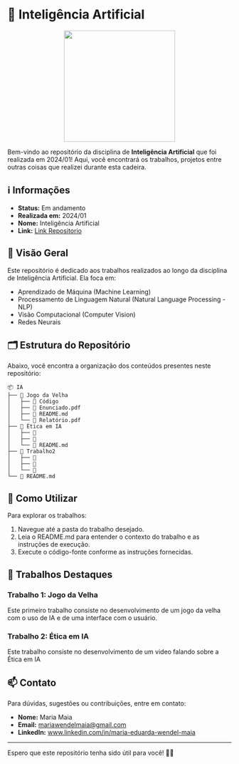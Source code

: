 # 🤖 Inteligência Artificial

<div align="center">
 <img height=250 width=250 src="https://i.pinimg.com/originals/ab/53/c3/ab53c3258caa5c3c691b4de46cb5ad88.gif">
</div>

Bem-vindo ao repositório da disciplina de **Inteligência Artificial** que foi realizada em 2024/01! Aqui, você encontrará os trabalhos, projetos entre outras coisas que realizei durante esta cadeira.

## ℹ️ Informações

- **Status:** Em andamento
- **Realizada em:** 2024/01
- **Nome:** Inteligência Artificial
- **Link:** [Link Repositorio](https://github.com/DudaWendelMaia/IA.git)

## 🌟 Visão Geral

Este repositório é dedicado aos trabalhos realizados ao longo da disciplina de Inteligência Artificial. Ela foca em:

- Aprendizado de Máquina (Machine Learning)
- Processamento de Linguagem Natural (Natural Language Processing - NLP)
- Visão Computacional (Computer Vision)
- Redes Neurais

## 🗂️ Estrutura do Repositório

Abaixo, você encontra a organização dos conteúdos presentes neste repositório:

```
📦 IA
├── 📁 Jogo da Velha
│   ├── 📁 Código
│   ├── 📄 Enunciado.pdf
│   ├── 📄 README.md
│   └── 📄 Relatório.pdf
├── 📁 Ética em IA
│   ├── 📄 
│   ├── 📄 
│   └── 📄 README.md
├── 📁 Trabalho2
│   ├── 📄 
│   ├── 📄 
│   └── 📄 
└── 📄 README.md
```

## 🔧 Como Utilizar

Para explorar os trabalhos:

1. Navegue até a pasta do trabalho desejado.
2. Leia o README.md para entender o contexto do trabalho e as instruções de execução.
3. Execute o código-fonte conforme as instruções fornecidas.

## 🚀 Trabalhos Destaques

### Trabalho 1: Jogo da Velha
Este primeiro trabalho consiste no desenvolvimento de um jogo da velha com o uso de IA e de uma interface com o usuário.

### Trabalho 2: Ética em IA
Este trabalho consiste no desenvolvimento de um video falando sobre a Ética em IA 


## 📫 Contato

Para dúvidas, sugestões ou contribuições, entre em contato:

- **Nome:** Maria Maia
- **Email:** mariawendelmaia@gmail.com
- **LinkedIn:** www.linkedin.com/in/maria-eduarda-wendel-maia

---

Espero que este repositório tenha sido útil para você!  🚀✨

